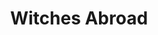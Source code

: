 ---
title: Witches Abroad
storyType: standard
connections:
  prequel:
    - wyrd-sisters
  sequel:
    - lords-and-ladies
---